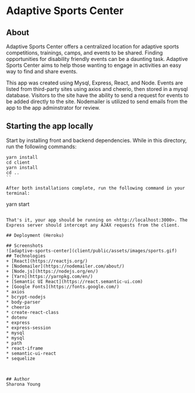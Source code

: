 # Adaptive Sports Center

## About 

Adaptive Sports Center offers a centralized location for adaptive sports competitions, trainings, camps, and events to be shared.  Finding opportunities for disability friendly events can be a daunting task. Adaptive Sports Center aims to help those wanting to engage in activities an easy way to find and share events.

This app was created using Mysql, Express, React, and Node. Events are listed from third-party sites using axios and cheerio, then stored in a mysql database. Visitors to the site have the ability to send a request for events to be added directly to the site. Nodemailer is utilized to send emails from the app to the app adminstrator for review.

## Starting the app locally

Start by installing front and backend dependencies. While in this directory, run the following commands:

```
yarn install
cd client
yarn install
cd ..
``

After both installations complete, run the following command in your terminal:

```
yarn start
```

That's it, your app should be running on <http://localhost:3000>. The Express server should intercept any AJAX requests from the client.

## Deployment (Heroku)

## Screenshots
![adaptive-sports-center](client/public/assets/images/sports.gif)
## Technologies 
+ [React](https://reactjs.org/)
+ [Nodemailer](https://nodemailer.com/about/)
+ [Node.js](https://nodejs.org/en/)
+ [Yarn](https://yarnpkg.com/en/)
+ [Semantic UI React](https://react.semantic-ui.com)
+ [Google Fonts](https://fonts.google.com/)
* axios
* bcrypt-nodejs
* body-parser
* cheerio
* create-react-class
* dotenv
* express
* express-session
* mysql
* mysql
* path
* react-iframe
* semantic-ui-react
* sequelize



## Author
Sharona Young
